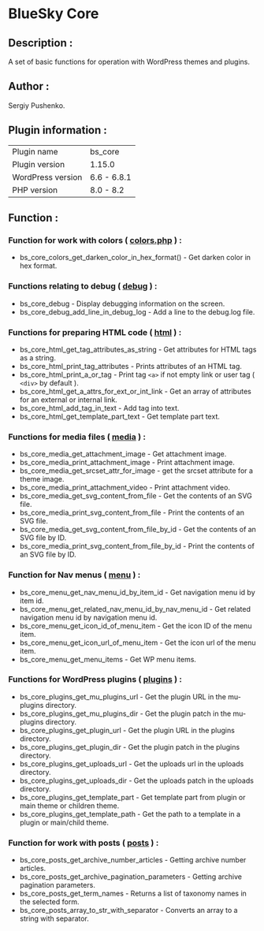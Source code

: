 # BlueSky Core
## Description :
A set of basic functions for operation with WordPress themes and plugins.

## Author :
Sergiy Pushenko.

## Plugin information :
<table>
    <tr>
        <td>Plugin name</td>
        <td>bs_core</td>
    </tr>
    <tr>
        <td>Plugin version</td>
        <td>1.15.0</td>
    </tr>
    <tr>
        <td>WordPress version</td>
        <td>6.6 - 6.8.1</td>
    </tr>
    <tr>
        <td>PHP version</td>
        <td>8.0 - 8.2</td>
    </tr>
</table>

## Function :
### Function for work with colors ( [colors.php](src/Functions/colors.php) ) :
- bs_core_colors_get_darken_color_in_hex_format() - Get darken color in hex format.

### Functions relating to debug ( [debug](src/Functions/debug.php) ) :
- bs_core_debug - Display debugging information on the screen.
- bs_core_debug_add_line_in_debug_log - Add a line to the debug.log file.

### Functions for preparing HTML code ( [html](src/Functions/html.php) ) :
- bs_core_html_get_tag_attributes_as_string - Get attributes for HTML tags as a string.
- bs_core_html_print_tag_attributes - Prints attributes of an HTML tag.
- bs_core_html_print_a_or_tag - Print tag `<a>` if not empty link or user tag ( `<div>` by default ).
- bs_core_html_get_a_attrs_for_ext_or_int_link - Get an array of attributes for an external or internal link.
- bs_core_html_add_tag_in_text - Add tag into text.
- bs_core_html_get_template_part_text - Get template part text.

### Functions for media files ( [media](src/Functions/media.php) ) :
- bs_core_media_get_attachment_image - Get attachment image.
- bs_core_media_print_attachment_image - Print attachment image.
- bs_core_media_get_srcset_attr_for_image - get the srcset attribute for a theme image.
- bs_core_media_print_attachment_video - Print attachment video.
- bs_core_media_get_svg_content_from_file - Get the contents of an SVG file.
- bs_core_media_print_svg_content_from_file - Print the contents of an SVG file.
- bs_core_media_get_svg_content_from_file_by_id - Get the contents of an SVG file by ID.
- bs_core_media_print_svg_content_from_file_by_id - Print the contents of an SVG file by ID.

### Function for Nav menus ( [menu](src/Functions/menu.php) ) :
- bs_core_menu_get_nav_menu_id_by_item_id - Get navigation menu id by item id.
- bs_core_menu_get_related_nav_menu_id_by_nav_menu_id - Get related navigation menu id by navigation menu id.
- bs_core_menu_get_icon_id_of_menu_item - Get the icon ID of the menu item.
- bs_core_menu_get_icon_url_of_menu_item - Get the icon url of the menu item.
- bs_core_menu_get_menu_items - Get WP menu items.

### Functions for WordPress plugins ( [plugins](src/Functions/plugins.php) ) :
- bs_core_plugins_get_mu_plugins_url - Get the plugin URL in the mu-plugins directory.
- bs_core_plugins_get_mu_plugins_dir - Get the plugin patch in the mu-plugins directory.
- bs_core_plugins_get_plugin_url - Get the plugin URL in the plugins directory.
- bs_core_plugins_get_plugin_dir - Get the plugin patch in the plugins directory.
- bs_core_plugins_get_uploads_url - Get the uploads url in the uploads directory.
- bs_core_plugins_get_uploads_dir - Get the uploads patch in the uploads directory.
- bs_core_plugins_get_template_part - Get template part from plugin or main theme or children theme.
- bs_core_plugins_get_template_path - Get the path to a template in a plugin or main/child theme.

### Function for work with posts ( [posts](src/Functions/posts.php) ) :
- bs_core_posts_get_archive_number_articles - Getting archive number articles.
- bs_core_posts_get_archive_pagination_parameters - Getting archive pagination parameters.
- bs_core_posts_get_term_names - Returns a list of taxonomy names in the selected form.
- bs_core_posts_array_to_str_with_separator - Converts an array to a string with separator.
